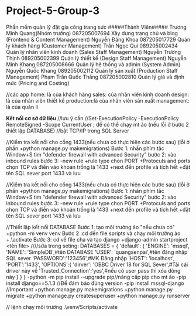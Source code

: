 # Project-5-Group-3

Phần mềm quản lý đặt gia công trang sức
#####Thành Viên#####
Trương Minh Quang(Nhóm trưởng) 087205007694 Xây dựng trang chủ và blog (Frontend & Content Management)
Nguyễn Đăng Khoa 087205017729 Quản lý khách hàng (Customer Management)
Trần Ngọc Quí 089205002434 Quản lý nhân viên kinh doanh (Sales Staff Management)
Nguyễn Trường Thịnh 089205002399 Quản lý thiết kế (Design Staff Management)
Nguyễn Minh Khang 087205008666 Quản lý hệ thống và admin (System Admin)
Nguyễn Quốc Khang 089205002112 Quản lý sản xuất (Production Staff Management)
Phạm Trần Quốc Thắng 087205002810 Quản lý giá và định mức (Pricing and Costing)

//các app
home: là của khách hàng
sales: của nhân viên kinh doanh
design: là của nhân viên thiết kế
production:là của nhân viên sản xuất
management: là của quản lí

**Kết nối cơ sỡ dữ liệu**
//lưu ý cần
//Set-ExecutionPolicy -ExecutionPolicy RemoteSigned -Scope CurrentUser ; để có thể chạy mt ảo (nếu lỗi ở bước 2 thiết lập DATABASE)
//bật TCP/IP trong SQL Server

//Kiểm tra kết nối cho cổng 1433(nếu chưa có thực hiện các bước sau) (lỗi ở phần +python manage.py makemigrations)
Bước 1:
nhấn phím tắc Window+S tìm "defender firewall with advanced Security"
bước 2:
vào inbound rules
bước 3:
-new rule
+rule type chon PORT
+Protoculs and ports chọn TCP và điền vào khoản trống là 1433
+next đến profile và tích hết
+đặt tên SQL sever port 1433 và lưu

//Kiểm tra kết nối cho cổng 1433(nếu chưa có thực hiện các bước sau) (lỗi ở phần +python manage.py makemigrations)
Bước 1:
nhấn phím tắc Window+S tìm "defender firewall with advanced Security"
bước 2:
vào inbound rules
bước 3:
-new rule
+rule type chon PORT
+Protoculs and ports chọn TCP và điền vào khoản trống là 1433
+next đến profile và tích hết
+đặt tên SQL sever port 1433 và lưu

//Thiết lập kết nối DATABASE
Bước 1: tạo môi trường ảo "nếu chưa có"
+python -m venv venv
Bước 2 :cd đến file spripts và chạy môi trường ảo
+.\activate
Bước 3: cd về file cha và tạo django
+django-admin startproject <tên file>
////sửa trong seting:
DATABASES = {
'default': {
'ENGINE': 'mssql',
'NAME': 'SimpleDB',#tên DATABASE
'USER': 'quangsenpai',#tên đăng nhập SQL sever
'PASSWORD':'123456',#MK Đăng nhập
'HOST': 'localhost',
'PORT':'1433',
'OPTIONS':{
'dirver': 'OBBC Driver 18 for SQL Sever',#Tải cái driver này về
'Trusted_Connection':'yes',#nếu có user pass thì xóa dòng này
}
}
}
-python -m pip install --upgrade pip//nâng cấp pip cho mt ảo
-pip install django==5.1.3 //Để đảm bảo đúng version
-pip install mssql-django //Important
+python manage.py makemigrations
+python manage.py migrate
+python manage.py createsuperuser
+python manage.py runserver

// lệnh chạy môi trường
.\venv/Scripts/activate
